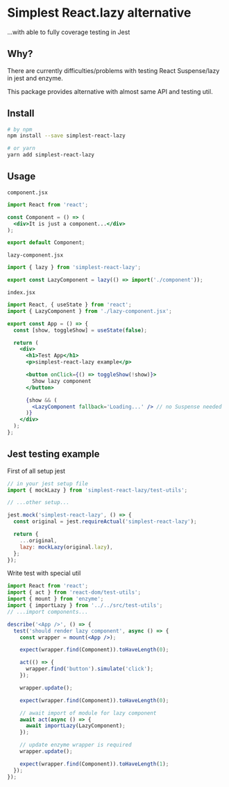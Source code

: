 # Simplest React.lazy alternative

...with able to fully coverage testing in Jest

## Why?

There are currently difficulties/problems with testing React Suspense/lazy in jest and enzyme.

This package provides alternative with almost same API and testing util.

## Install

```bash
# by npm
npm install --save simplest-react-lazy

# or yarn
yarn add simplest-react-lazy
```

## Usage

`component.jsx`

```jsx
import React from 'react';

const Component = () => (
  <div>It is just a component...</div>
);

export default Component;
```

`lazy-component.jsx`

```jsx
import { lazy } from 'simplest-react-lazy';

export const LazyComponent = lazy(() => import('./component'));
```

`index.jsx`
```jsx
import React, { useState } from 'react';
import { LazyComponent } from './lazy-component.jsx';

export const App = () => {
  const [show, toggleShow] = useState(false);

  return (
    <div>
      <h1>Test App</h1>
      <p>simplest-react-lazy example</p>

      <button onClick={() => toggleShow(!show)}>
        Show lazy component
      </button>

      {show && (
        <LazyComponent fallback='Loading...' /> // no Suspense needed
      )}
    </div>
  );
};
```

## Jest testing example

First of all setup jest

```jsx
// in your jest setup file
import { mockLazy } from 'simplest-react-lazy/test-utils';

// ...other setup...

jest.mock('simplest-react-lazy', () => {
  const original = jest.requireActual('simplest-react-lazy');

  return {
    ...original,
    lazy: mockLazy(original.lazy),
  };
});
```

Write test with special util

```jsx
import React from 'react';
import { act } from 'react-dom/test-utils';
import { mount } from 'enzyme';
import { importLazy } from '../../src/test-utils';
// ...import components...

describe('<App />', () => {
  test('should render lazy component', async () => {
    const wrapper = mount(<App />);

    expect(wrapper.find(Component)).toHaveLength(0);

    act(() => {
      wrapper.find('button').simulate('click');
    });

    wrapper.update();

    expect(wrapper.find(Component)).toHaveLength(0);

    // await import of module for lazy component
    await act(async () => {
      await importLazy(LazyComponent);
    });

    // update enzyme wrapper is required
    wrapper.update();

    expect(wrapper.find(Component)).toHaveLength(1);
  });
});
```
